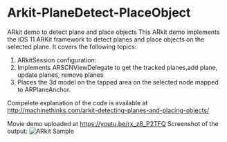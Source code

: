 # Arkit-PlaneDetect-PlaceObject
ARkit demo to detect plane and place objects
This ARkit demo implements the iOS 11 ARKit framework to detect planes and place objects on the selected plane.
It covers the following topics:

1) ARkitSession configuration:
2) Implements ARSCNViewDelegate to get the tracked planes,add plane, update planes, remove planes
3) Places the 3d model on the tapped area on the selected node mapped to ARPlaneAnchor.

Compelete explanation of the code is available at  http://machinethinks.com/arkit-detecting-planes-and-placing-objects/

Movie demo uploaded at https://youtu.be/rx_z8_P2TFQ
Screenshot of the output: 
![ARkit Sample](https://github.com/sriscode/Arkit-PlaneDetect-PlaceObject/blob/master/ArkitPlaneDetect%26PlaceObject.png)



